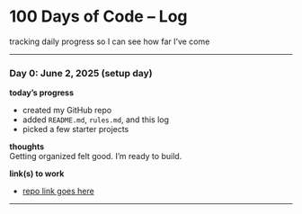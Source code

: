 # 100 Days of Code – Log

tracking daily progress so I can see how far I’ve come

---

### Day 0: June 2, 2025 (setup day)

**today’s progress**  
- created my GitHub repo  
- added `README.md`, `rules.md`, and this log  
- picked a few starter projects

**thoughts**  
Getting organized felt good. I’m ready to build.

**link(s) to work**  
- [repo link goes here](https://github.com/your-username/your-repo-name)

---

